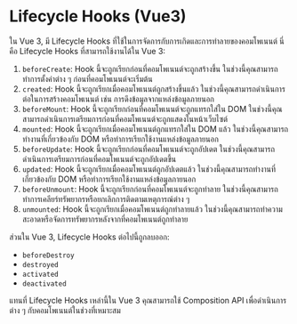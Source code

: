 # Lifecycle Hooks (Vue3)

ใน Vue 3, มี Lifecycle Hooks ที่ใช้ในการจัดการกับการเกิดและการทำลายของคอมโพเนนต์ นี่คือ Lifecycle Hooks ที่สามารถใช้งานได้ใน Vue 3:

1. `beforeCreate`: Hook นี้จะถูกเรียกก่อนที่คอมโพเนนต์จะถูกสร้างขึ้น ในช่วงนี้คุณสามารถทำการตั้งค่าต่าง ๆ ก่อนที่คอมโพเนนต์จะเริ่มต้น
2. `created`: Hook นี้จะถูกเรียกเมื่อคอมโพเนนต์ถูกสร้างขึ้นแล้ว ในช่วงนี้คุณสามารถดำเนินการต่อในการสร้างคอมโพเนนต์ เช่น การดึงข้อมูลจากแหล่งข้อมูลภายนอก
3. `beforeMount`: Hook นี้จะถูกเรียกก่อนที่คอมโพเนนต์จะถูกแทรกใส่ใน DOM ในช่วงนี้คุณสามารถดำเนินการเตรียมการก่อนที่คอมโพเนนต์จะถูกแสดงในหน้าเว็บไซต์
4. `mounted`: Hook นี้จะถูกเรียกเมื่อคอมโพเนนต์ถูกแทรกใส่ใน DOM แล้ว ในช่วงนี้คุณสามารถทำงานที่เกี่ยวข้องกับ DOM หรือทำการเรียกใช้งานแหล่งข้อมูลภายนอก
5. `beforeUpdate`: Hook นี้จะถูกเรียกก่อนที่คอมโพเนนต์จะถูกอัปเดต ในช่วงนี้คุณสามารถดำเนินการเตรียมการก่อนที่คอมโพเนนต์จะถูกอัปเดตขึ้น
6. `updated`: Hook นี้จะถูกเรียกเมื่อคอมโพเนนต์ถูกอัปเดตแล้ว ในช่วงนี้คุณสามารถทำงานที่เกี่ยวข้องกับ DOM หรือทำการเรียกใช้งานแหล่งข้อมูลภายนอก
7. `beforeUnmount`: Hook นี้จะถูกเรียกก่อนที่คอมโพเนนต์จะถูกทำลาย ในช่วงนี้คุณสามารถทำการเคลียร์ทรัพยากรหรือยกเลิกการติดตามเหตุการณ์ต่าง ๆ
8. `unmounted`: Hook นี้จะถูกเรียกเมื่อคอมโพเนนต์ถูกทำลายแล้ว ในช่วงนี้คุณสามารถทำความสะอาดหรือจัดการทรัพยากรหลังจากที่คอมโพเนนต์ถูกทำลาย

ส่วนใน Vue 3, Lifecycle Hooks ต่อไปนี้ถูกลบออก:

* `beforeDestroy`
* `destroyed`
* `activated`
* `deactivated`

แทนที่ Lifecycle Hooks เหล่านี้ใน Vue 3 คุณสามารถใช้ Composition API เพื่อดำเนินการต่าง ๆ กับคอมโพเนนต์ในช่วงที่เหมาะสม
